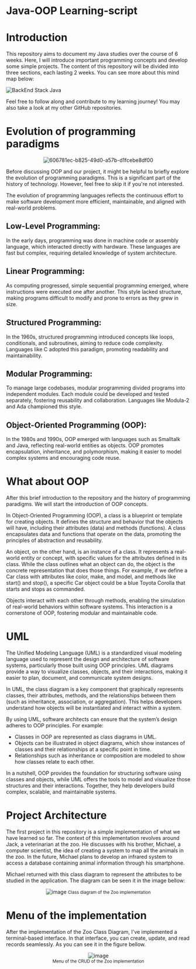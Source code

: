 # Java-OOP Learning-script

# Introduction
This repository aims to document my Java studies over the course of 6 weeks. Here, I will introduce important programming concepts and develop some simple projects. The content of this repository will be divided into three sections, each lasting 2 weeks. You can see more about this mind map below:

![BackEnd Stack Java](https://github.com/user-attachments/assets/cd50384a-9f78-43a1-8397-c986158eda47)

Feel free to follow along and contribute to my learning journey! You may also take a look at my other GitHub repositories.

# Evolution of programming paradigms

<p align="center">
  <img src="https://github.com/user-attachments/assets/f6693f38-2c91-4719-945d-dd0dfa58eb36" alt="606781ec-b825-49d0-a57b-d1fcebe8df00">
</p>

Before discussing OOP and our project, it might be helpful to briefly explore the evolution of programming paradigms. This is a significant part of the history of technology. However, feel free to skip it if you're not interested.

The evolution of programming languages reflects the continuous effort to make software development more efficient, maintainable, and aligned with real-world problems.

## Low-Level Programming:
In the early days, programming was done in machine code or assembly language, which interacted directly with hardware. These languages are fast but complex, requiring detailed knowledge of system architecture.

## Linear Programming:
As computing progressed, simple sequential programming emerged, where instructions were executed one after another. This style lacked structure, making programs difficult to modify and prone to errors as they grew in size.

## Structured Programming:
In the 1960s, structured programming introduced concepts like loops, conditionals, and subroutines, aiming to reduce code complexity. Languages like C adopted this paradigm, promoting readability and maintainability.

## Modular Programming:
To manage large codebases, modular programming divided programs into independent modules. Each module could be developed and tested separately, fostering reusability and collaboration. Languages like Modula-2 and Ada championed this style.

## Object-Oriented Programming (OOP):
In the 1980s and 1990s, OOP emerged with languages such as Smalltalk and Java, reflecting real-world entities as objects. OOP promotes encapsulation, inheritance, and polymorphism, making it easier to model complex systems and encouraging code reuse.

# What about OOP

After this brief introduction to the repository and the history of programming paradigms. We will start the introduction of OOP concepts.

In Object-Oriented Programming (OOP), a class is a blueprint or template for creating objects. It defines the structure and behavior that the objects will have, including their attributes (data) and methods (functions). A class encapsulates data and functions that operate on the data, promoting the principles of abstraction and reusability.

An object, on the other hand, is an instance of a class. It represents a real-world entity or concept, with specific values for the attributes defined in its class. While the class outlines what an object can do, the object is the concrete representation that does those things. For example, if we define a Car class with attributes like color, make, and model, and methods like start() and stop(), a specific Car object could be a blue Toyota Corolla that starts and stops as commanded.

Objects interact with each other through methods, enabling the simulation of real-world behaviors within software systems. This interaction is a cornerstone of OOP, fostering modular and maintainable code.

# UML
The Unified Modeling Language (UML) is a standardized visual modeling language used to represent the design and architecture of software systems, particularly those built using OOP principles. UML diagrams provide a way to visualize classes, objects, and their interactions, making it easier to plan, document, and communicate system designs.

In UML, the class diagram is a key component that graphically represents classes, their attributes, methods, and the relationships between them (such as inheritance, association, or aggregation). This helps developers understand how objects will be instantiated and interact within a system.

By using UML, software architects can ensure that the system’s design adheres to OOP principles. For example:

* Classes in OOP are represented as class diagrams in UML.
* Objects can be illustrated in object diagrams, which show instances of classes and their relationships at a specific point in time.
* Relationships such as inheritance or composition are modeled to show how classes relate to each other.

In a nutshell, OOP provides the foundation for structuring software using classes and objects, while UML offers the tools to model and visualize those structures and their interactions. Together, they help developers build complex, scalable, and maintainable systems.

# Project Architecture 

The first project in this repository is a simple implementation of what we have learned so far. The context of this implementation revolves around Jack, a veterinarian at the zoo. He discusses with his brother, Michael, a computer scientist, the idea of creating a system to map all the animals in the zoo. In the future, Michael plans to develop an infrared system to access a database containing animal information through his smartphone.

Michael returned with this class diagram to represent the attributes to be studied in the application. The diagram can be seen it in the image bellow:
<p align="center">
  <img src="https://github.com/user-attachments/assets/28a56cea-5cc3-48bc-b606-10a88f7b5708" alt="image">
  <small>Class diagram of the Zoo implementation</small>
</p>

# Menu of the implementation

After the implementation of the Zoo Class Diagram, I've implemented a terminal-based interface. In that interface, you can create, update, and read records seamlessly. As you can see it in the figure bellow.

<p align="center">
  <img src="https://github.com/user-attachments/assets/3a9cb2e9-a606-476e-afff-8352866af10b" alt="image">
  <br>
  <small>Menu of the CRUD of the Zoo implementation</small>
</p>

